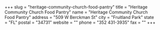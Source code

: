 +++
slug = "heritage-community-church-food-pantry"
title = "Heritage Community Church Food Pantry"
name = "Heritage Community Church Food Pantry"
address = "509 W Berckman St"
city = "Fruitland Park"
state = "FL"
postal = "34731"
website = ""
phone = "352 431-3935"
fax = ""
+++
